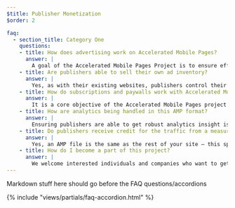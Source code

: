 ```yaml
---
$title: Publisher Monetization
$order: 2

faq:
  - section_title: Category One
    questions:
    - title: How does advertising work on Accelerated Mobile Pages?
      answer: |
        A goal of the Accelerated Mobile Pages Project is to ensure effective ad monetization on the mobile web while embracing a user-centric approach. With that context, the objective is to provide support for a comprehensive range of ad formats, ad networks and technologies in Accelerated Mobile Pages. As part of that, those involved with the project are also engaged in crafting Sustainable Ad Practices to ensure that ads in AMP files are fast, safe, compelling and effective for users.
    - title: Are publishers able to sell their own ad inventory?
      answer: |
        Yes, as with their existing websites, publishers control their ad inventory and how they sell it.
    - title: How do subscriptions and paywalls work with Accelerated Mobile Pages?
      answer: |
        It is a core objective of the Accelerated Mobile Pages project to support subscriptions and paywalls. AMP currently supports a flexible access framework where publishers can control the document viewing experience for subscribers, metered users and anonymous users.
    - title: How are analytics being handled in this AMP format?
      answer: |
        Ensuring publishers are able to get robust analytics insight is a core design goal for the project. While the analytics support in the demo release is very limited, the spec is expected to have support for collection of analytics information, and integrating with 3rd party systems without compromising the AMP file speed or size. Several analytics providers are [participating](https://www.ampproject.org/who/#analytics) in the project.
    - title: Do publishers receive credit for the traffic from a measurement perspective?
      answer: |
        Yes, an AMP file is the same as the rest of your site – this space is the publisher’s canvas.
    - title: How do I become a part of this project?
      answer: |
        We welcome interested individuals and companies who want to get involved to get in touch via [Github](https://github.com/ampproject/amphtml/issues/new), so that we can add you to a distribution list and keep you posted on any new information.
---
```

Markdown stuff here should go before the FAQ questions/accordions

{% include "views/partials/faq-accordion.html" %}
